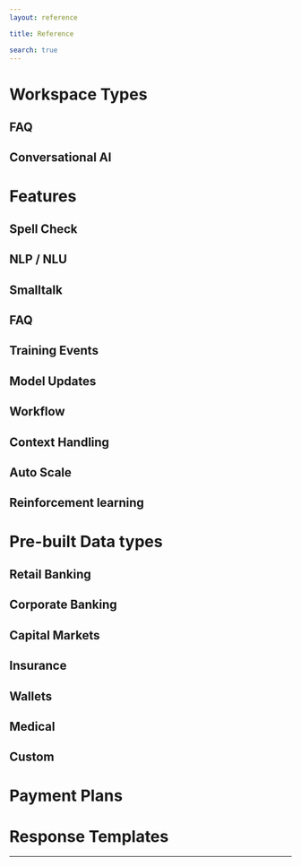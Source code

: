 ```yaml
---
layout: reference

title: Reference

search: true
---
```


# Workspace Types
## FAQ
## Conversational AI

# Features
## Spell Check
## NLP / NLU
## Smalltalk
## FAQ
## Training Events
## Model Updates
## Workflow
## Context Handling
## Auto Scale
## Reinforcement learning

# Pre-built Data types
## Retail Banking
## Corporate Banking
## Capital Markets
## Insurance
## Wallets
## Medical
## Custom

# Payment Plans

# Response Templates

---
